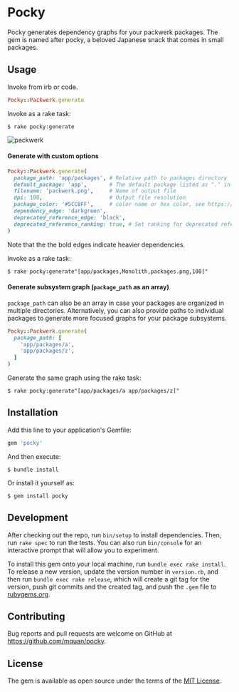 # Pocky

Pocky generates dependency graphs for your packwerk packages. The gem is named after pocky, a beloved Japanese snack that comes in small packages.


## Usage

Invoke from irb or code.

```ruby
Pocky::Packwerk.generate
```

Invoke as a rake task:

    $ rake pocky:generate


![packwerk](https://user-images.githubusercontent.com/138784/104111683-df043180-5299-11eb-9a37-8db6851062e0.png)


#### Generate with custom options
```ruby
Pocky::Packwerk.generate(
  package_path: 'app/packages', # Relative path to packages directory
  default_package: 'app',       # The default package listed as "." in package.yml and deprecated_references.yml
  filename: 'packwerk.png',     # Name of output file
  dpi: 100,                     # Output file resolution
  package_color: '#5CC8FF',     # color name or hex color, see https://graphviz.org/doc/info/colors.html for more details
  dependency_edge: 'darkgreen',
  deprecated_reference_edge: 'black',
  deprecated_reference_ranking: true, # Set ranking for deprecated references. Set to false to organize nodes on the same vertical level.
)
```

Note that the the bold edges indicate heavier dependencies.

Invoke as a rake task:

    $ rake pocky:generate"[app/packages,Monolith,packages.png,100]"


#### Generate subsystem graph (`package_path` as an array)
`package_path` can also be an array in case your packages are organized in multiple directories. Alternatively, you can also provide paths to individual packages to generate more focused graphs for your package subsystems.

```ruby
Pocky::Packwerk.generate(
  package_path: [
    'app/packages/a',
    'app/packages/z',
  ]
)
```

Generate the same graph using the rake task:

    $ rake pocky:generate"[app/packages/a app/packages/z]"


## Installation

Add this line to your application's Gemfile:

```ruby
gem 'pocky'
```

And then execute:

    $ bundle install

Or install it yourself as:

    $ gem install pocky

## Development

After checking out the repo, run `bin/setup` to install dependencies. Then, run `rake spec` to run the tests. You can also run `bin/console` for an interactive prompt that will allow you to experiment.

To install this gem onto your local machine, run `bundle exec rake install`. To release a new version, update the version number in `version.rb`, and then run `bundle exec rake release`, which will create a git tag for the version, push git commits and the created tag, and push the `.gem` file to [rubygems.org](https://rubygems.org).

## Contributing

Bug reports and pull requests are welcome on GitHub at https://github.com/mquan/pocky.

## License

The gem is available as open source under the terms of the [MIT License](https://opensource.org/licenses/MIT).
